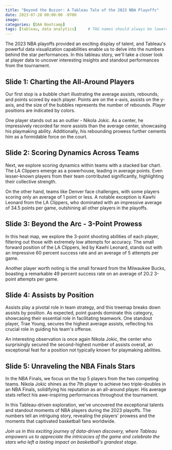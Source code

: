 ```yaml
---
title: "Beyond the Buzzer: A Tableau Tale of the 2023 NBA Playoffs"
date: 2023-07-28 00:00:00 -0700
image: 
categories: [DAA Bootcamp]
tags: [tableau, data analytics]     # TAG names should always be lowercase
---
```




The 2023 NBA playoffs provided an exciting display of talent, and Tableau's powerful data visualization capabilities enable us to delve into the numbers behind the star performances. In this tableau story, we'll take a closer look at player data to uncover interesting insights and standout performances from the tournament.

## Slide 1: Charting the All-Around Players


Our first stop is a bubble chart illustrating the average assists, rebounds, and points scored by each player. Points are on the x-axis, assists on the y-axis, and the size of the bubbles represents the number of rebounds. Player positions are indicated by colors.

One player stands out as an outlier - Nikola Jokic. As a center, he impressively recorded far more assists than the average center, showcasing his playmaking ability. Additionally, his rebounding prowess further cements him as a formidable force on the court.

## Slide 2: Scoring Dynamics Across Teams


Next, we explore scoring dynamics within teams with a stacked bar chart. The LA Clippers emerge as a powerhouse, leading in average points. Even lesser-known players from their team contributed significantly, highlighting their collective strength.

On the other hand, teams like Denver face challenges, with some players scoring only an average of 1 point or less. A notable exception is Kawhi Leonard from the LA Clippers, who dominated with an impressive average of 34.5 points per game, outshining all other players in the playoffs.

## Slide 3: Beyond the Arc - 3-Point Prowess


In this heat map, we explore the 3-point shooting abilities of each player, filtering out those with extremely low attempts for accuracy. The small forward position of the LA Clippers, led by Kawhi Leonard, stands out with an impressive 60 percent success rate and an average of 5 attempts per game.

Another player worth noting is the small forward from the Milwaukee Bucks, boasting a remarkable 49 percent success rate on an average of 20.2 3-point attempts per game.

## Slide 4: Assists by Position


Assists play a pivotal role in team strategy, and this treemap breaks down assists by position. As expected, point guards dominate this category, showcasing their essential role in facilitating teamwork. One standout player, Trae Young, secures the highest average assists, reflecting his crucial role in guiding his team's offense.

An interesting observation is once again Nikola Jokic, the center who surprisingly secured the second-highest number of assists overall, an exceptional feat for a position not typically known for playmaking abilities.

## Slide 5: Unraveling the NBA Finals Stars


In the NBA Finals, we focus on the top 5 players from the two competing teams. Nikola Jokic shines as the 7th player to achieve two triple-doubles in an NBA Finals, solidifying his reputation as an all-around player. His average stats reflect his awe-inspiring performances throughout the tournament.

In this Tableau-driven exploration, we've uncovered the exceptional talents and standout moments of NBA players during the 2023 playoffs. The numbers tell an intriguing story, revealing the players' prowess and the moments that captivated basketball fans worldwide.

*Join us in this exciting journey of data-driven discovery, where Tableau empowers us to appreciate the intricacies of the game and celebrate the stars who left a lasting impact on basketball's grandest stage.*
